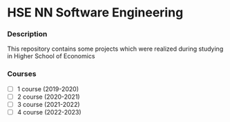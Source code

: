 # HSE NN Software Engineering
### Description
This repository contains some projects which were realized during studying in Higher School of Economics
### Courses
- [ ] 1 course (2019-2020)
- [ ] 2 course (2020-2021)
- [ ] 3 course (2021-2022)
- [ ] 4 course (2022-2023)
